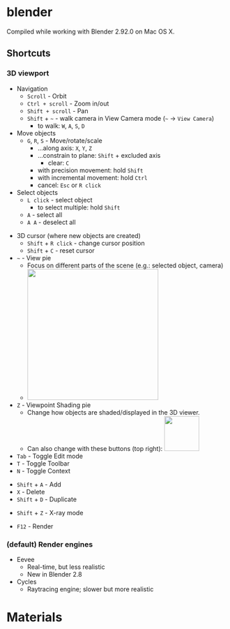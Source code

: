 # blender

Compiled while working with Blender 2.92.0 on Mac OS X.


## Shortcuts

### 3D viewport

* Navigation
  - `Scroll` - Orbit
  - `Ctrl + scroll` - Zoom in/out
  - `Shift + scroll` - Pan
  - `Shift` + `~` - walk camera in View Camera mode (`~` -> `View Camera`)
    - to walk: `W`, `A`, `S`, `D`
* Move objects
  - `G`, `R`, `S` - Move/rotate/scale
    - ...along axis: `X`, `Y`, `Z`
    - ...constrain to plane: `Shift` + excluded axis
      - clear: `C`
    - with precision movement: hold `Shift`
    - with incremental movement: hold `Ctrl`
    - cancel: `Esc` or `R click`
* Select objects
  - `L click` - select object
    - to select multiple: hold `Shift`
  - `A` - select all
  - `A A` - deselect all
<!-- -->
* 3D cursor (where new objects are created)
  - `Shift` + `R click` - change cursor position
  - `Shift` + `C` - reset cursor
* `~` - View pie
  - Focus on different parts of the scene (e.g.: selected object, camera)
  - <img src="https://user-images.githubusercontent.com/20177171/140260267-8590db04-87be-4677-879f-be633735f34a.png" width="300px" />
* `Z` - Viewpoint Shading pie
  - Change how objects are shaded/displayed in the 3D viewer.
  - Can also change with these buttons (top right): <img src="https://user-images.githubusercontent.com/20177171/140259583-3885373f-fe43-4a0b-a0c7-2e9bedde6bc7.png" width="80px" />
* `Tab` - Toggle Edit mode
* `T` - Toggle Toolbar
* `N` - Toggle Context
<!-- -->
* `Shift` + `A` - Add
* `X` - Delete
* `Shift` + `D` - Duplicate
<!-- -->
* `Shift` + `Z` - X-ray mode
<!-- -->
* `F12` - Render


### (default) Render engines

* Eevee
  - Real-time, but less realistic
  - New in Blender 2.8
* Cycles
  - Raytracing engine; slower but more realistic


# Materials







